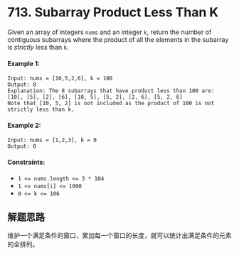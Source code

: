 # 713. Subarray Product Less Than K

Given an array of integers `nums` and an integer `k`, return the number of contiguous subarrays where the product of all the elements in the subarray is *strictly less* than `k`.

#### Example 1:

```
Input: nums = [10,5,2,6], k = 100
Output: 8
Explanation: The 8 subarrays that have product less than 100 are:
[10], [5], [2], [6], [10, 5], [5, 2], [2, 6], [5, 2, 6]
Note that [10, 5, 2] is not included as the product of 100 is not strictly less than k.
```

#### Example 2:

```
Input: nums = [1,2,3], k = 0
Output: 0
``` 

#### Constraints:

+ `1 <= nums.length <= 3 * 104`
+ `1 <= nums[i] <= 1000`
+ `0 <= k <= 106`

## 解题思路

维护一个满足条件的窗口，累加每一个窗口的长度，就可以统计出满足条件的元素的全排列。
